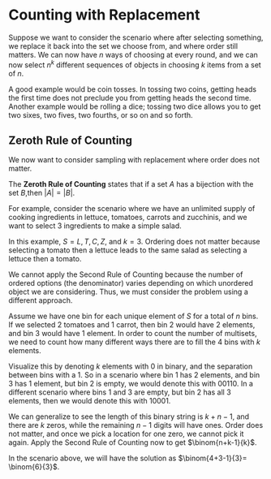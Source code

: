 # Counting with Replacement
Suppose we want to consider the scenario where after selecting something,
we replace it back into the set we choose from, and where order still 
matters. We can now have $n$ ways of choosing at every round, and we can
now select $n^k$ different sequences of objects in choosing $k$ items from
a set of $n$.

A good example would be coin tosses. In tossing two coins, getting heads
the first time does not preclude you from getting heads the second time.
Another example would be rolling a dice; tossing two dice allows you to
get two sixes, two fives, two fourths, or so on and so forth.

## Zeroth Rule of Counting
We now want to consider sampling with replacement where order does not 
matter. 

The **Zeroth Rule of Counting** states that if a set $A$ has a bijection
with the set $B$,then $|A| = |B|$.

For example, consider the scenario where we have an unlimited supply of
cooking ingredients in lettuce, tomatoes, carrots and zucchinis, and we 
want to select 3 ingredients to make a simple salad. 

In this example, $S = {L, T, C, Z}$, and $k = 3$. Ordering does not matter
because selecting a tomato then a lettuce leads to the same salad as
selecting a lettuce then a tomato.

We cannot apply the Second Rule of Counting because the number of ordered
options (the denominator) varies depending on which unordered object we
are considering. Thus, we must consider the problem using a different
approach.

Assume we have one bin for each unique element of $S$ for a total of $n$
bins. If we selected 2 tomatoes and 1 carrot, then bin 2 would have 2
elements, and bin 3 would have 1 element. In order to count the number of
multisets, we need to count how many different ways there are to fill the
4 bins with $k$ elements.

Visualize this by denoting $k$ elements with 0 in binary, and the separation
between bins with a 1. So in a scenario where bin 1 has 2 elements, and bin
3 has 1 element, but bin 2 is empty, we would denote this with $00110$. In
a different scenario where bins 1 and 3 are empty, but bin 2 has all 3
elements, then we would denote this with $10001$.

We can generalize to see the length of this binary string is $k+n-1$, and
there are $k$ zeros, while the remaining $n-1$ digits will have ones. Order
does not matter, and once we pick a location for one zero, we cannot pick it
again. Apply the Second Rule of Counting now to get $\binom{n+k-1}{k}$.

In the scenario above, we will have the solution as $\binom{4+3-1}{3}=
\binom{6}{3}$. 
